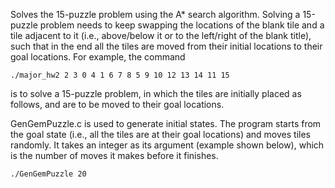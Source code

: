 Solves the 15-puzzle problem using the A* search algorithm. Solving a 15-puzzle problem needs to keep swapping the locations of the blank tile and a tile adjacent to it (i.e., above/below it or to the left/right of the blank title), such that in the end all the tiles are moved from their initial locations to their goal locations. For example, the command
```
./major_hw2 2 3 0 4 1 6 7 8 5 9 10 12 13 14 11 15
```
is to solve a 15-puzzle problem, in which the tiles are initially placed as follows, and are to be moved to their goal locations.

GenGemPuzzle.c is used to generate initial states. The program starts from the goal state (i.e., all the tiles are at their goal locations) and moves tiles randomly. It takes an integer as its argument (example shown below), which is the number of moves it makes before it finishes.
```
./GenGemPuzzle 20
```
